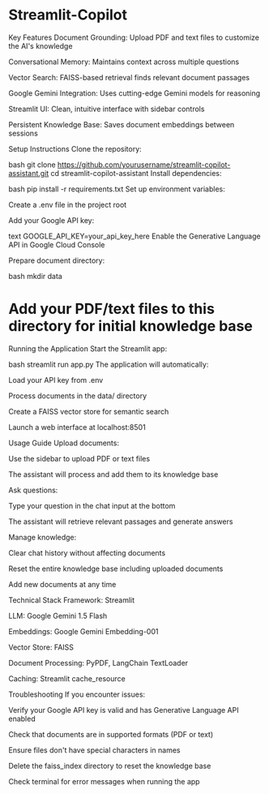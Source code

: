 # Streamlit-Copilot
Key Features
Document Grounding: Upload PDF and text files to customize the AI's knowledge

Conversational Memory: Maintains context across multiple questions

Vector Search: FAISS-based retrieval finds relevant document passages

Google Gemini Integration: Uses cutting-edge Gemini models for reasoning

Streamlit UI: Clean, intuitive interface with sidebar controls

Persistent Knowledge Base: Saves document embeddings between sessions

Setup Instructions
Clone the repository:

bash
git clone https://github.com/yourusername/streamlit-copilot-assistant.git
cd streamlit-copilot-assistant
Install dependencies:

bash
pip install -r requirements.txt
Set up environment variables:

Create a .env file in the project root

Add your Google API key:

text
GOOGLE_API_KEY=your_api_key_here
Enable the Generative Language API in Google Cloud Console

Prepare document directory:

bash
mkdir data
# Add your PDF/text files to this directory for initial knowledge base
Running the Application
Start the Streamlit app:

bash
streamlit run app.py
The application will automatically:

Load your API key from .env

Process documents in the data/ directory

Create a FAISS vector store for semantic search

Launch a web interface at localhost:8501

Usage Guide
Upload documents:

Use the sidebar to upload PDF or text files

The assistant will process and add them to its knowledge base

Ask questions:

Type your question in the chat input at the bottom

The assistant will retrieve relevant passages and generate answers

Manage knowledge:

Clear chat history without affecting documents

Reset the entire knowledge base including uploaded documents

Add new documents at any time

Technical Stack
Framework: Streamlit

LLM: Google Gemini 1.5 Flash

Embeddings: Google Gemini Embedding-001

Vector Store: FAISS

Document Processing: PyPDF, LangChain TextLoader

Caching: Streamlit cache_resource

Troubleshooting
If you encounter issues:

Verify your Google API key is valid and has Generative Language API enabled

Check that documents are in supported formats (PDF or text)

Ensure files don't have special characters in names

Delete the faiss_index directory to reset the knowledge base

Check terminal for error messages when running the app
